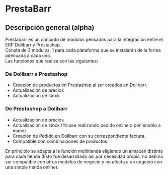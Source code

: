 # PrestaBarr

## Descripción general (alpha)
Prestabarr es un conjunto de módulos pensados para la integración entre el ERP Dolibarr y Prestashop.
<br>
Consta de 3 módulos, 1 para cada plataforma que se instalarán de la forma adecuada a cada una.
<br>
Las funciones que realiza son las siguientes:
### De Dolibarr a Prestashop

- Creación de productos en Prestashop al ser creados en Dolibarr.
- Actualización de precios
- Actualización de stock

### De Prestashop a Dolibarr
- Actualización de precios
- Actualizacion de stock (Ya sea realizando pedido online o poniéndolo a mano)
- Creación de Pedido en Dolibarr con su correspondiente factura.
- Compatible con combinaciones de productos.

En principio se adapta a la función multitienda eligiendo un almacén distinto para cada tienda (Esto fue desarrollado así por necesidad propia, no debiría ser compatible con otros modelos de negocio y no afecta a un negocio con una simple tienda online).
 